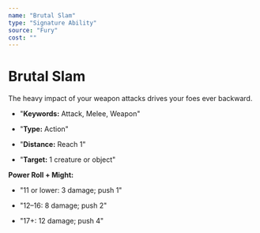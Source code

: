```yaml
---
name: "Brutal Slam"
type: "Signature Ability"
source: "Fury"
cost: ""
---
```


# Brutal Slam

The heavy impact of your weapon attacks drives your foes ever backward.


- "**Keywords:** Attack, Melee, Weapon"

- "**Type:** Action"

- "**Distance:** Reach 1"

- "**Target:** 1 creature or object"

**Power Roll + Might:**


- "11 or lower: 3 damage; push 1"

- "12–16: 8 damage; push 2"

- "17+: 12 damage; push 4"
